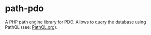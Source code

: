# path-pdo

A PHP path engine library for PDO. Allows to query the database using PathQL (see: [PathQL.org](https://pathql.org/)).

